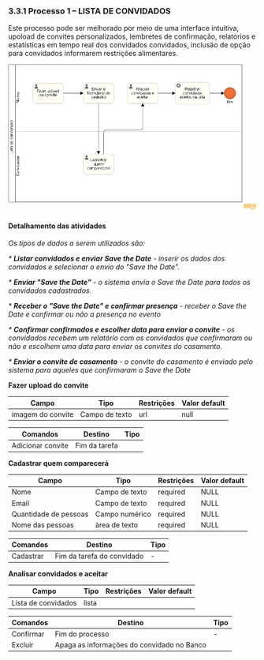 ### 3.3.1 Processo 1 – LISTA DE CONVIDADOS

Este processo pode ser melhorado por meio de uma interface intuitiva, upoload de convites personalizados, lembretes de confirmação, relatórios e estatísticas em tempo real dos convidados convidados, inclusão de opção para convidados informarem restrições alimentares.

![Lista de convidados Diagrama](images/lista_de_convidados.png)


#### Detalhamento das atividades

_Os tipos de dados a serem utilizados são:_

_* **Listar convidados e enviar Save the Date** - inserir os dados dos convidados e selecionar o envio do "Save the Date"._

_* **Enviar "Save the Date"** - o sistema envia o Save the Date para todos os convidados cadastrados._

_* **Receber o "Save the Date" e confirmar  presença** - receber o Save the Date e confirmar ou não a presença no evento_

_* **Confirmar confirmados e escolher data para enviar o convite** - os convidados recebem um relatório com os convidados que confirmaram ou não e escolhem uma data para enviar os convites do casamento._

_* **Enviar o convite de casamento** - o convite do casamento é enviado pelo sistema para aqueles que confirmaram o Save the Date_



**Fazer upload do convite**

| **Campo**           | **Tipo**         | **Restrições**                               | **Valor default** |
| ---                 | ---              | ---                                          | ---               |
| imagem do convite   | Campo de texto    | url  |      null         |                       	|      edit         |


| **Comandos**                     |  **Destino**                           | **Tipo**       |                   
| ---                              | ---                                    | ---            | 
| Adicionar convite              | Fim da tarefa     |         |                   


**Cadastrar quem comparecerá**

| **Campo**           | **Tipo**         | **Restrições**                               | **Valor default** |
| ---                 | ---              | ---                                          | ---               |
| Nome | Campo de texto        | required                         |      NULL      |
| Email | Campo de texto        | required                          |      NULL       |
| Quantidade de pessoas | Campo numérico        | required                        |      NULL       |
| Nome das pessoas| àrea de texto        | required                          |      NULL       |

| **Comandos**                     |  **Destino**                           | **Tipo**       |                   
| ---                              | ---                                    | ---            |     
| Cadastrar       | Fim da tarefa do convidado        | -              |    

**Analisar convidados e aceitar**

| **Campo**           | **Tipo**         | **Restrições**                               | **Valor default** |
| ---                 | ---              | ---                                          | ---               |
| Lista de convidados | lista        |                        |            |


| **Comandos**                     |  **Destino**                           | **Tipo**       |                   
| ---                              | ---                                    | ---            |     
| Confirmar       | Fim do processo        | -              |    
|  Excluir        | Apaga as informações do convidado no Banco | |

